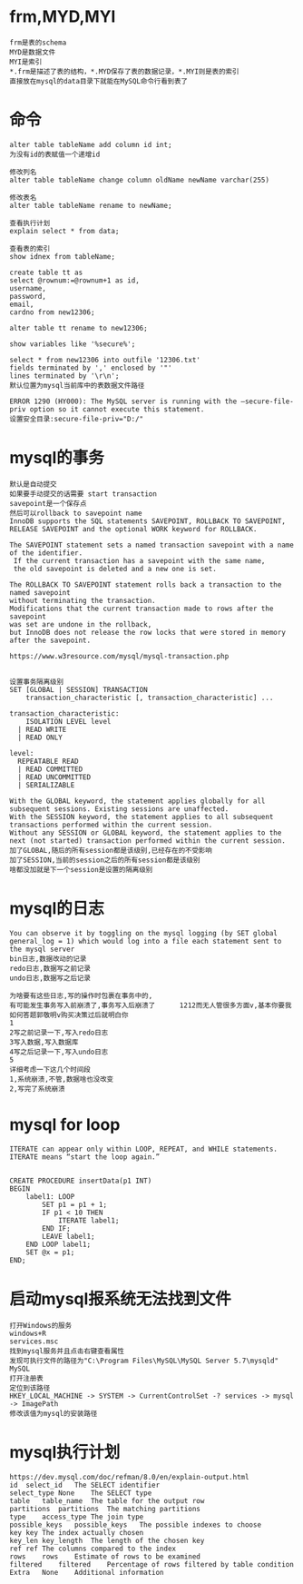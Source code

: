 # frm,MYD,MYI
    frm是表的schema
    MYD是数据文件
    MYI是索引
    *.frm是描述了表的结构，*.MYD保存了表的数据记录，*.MYI则是表的索引
    直接放在mysql的data目录下就能在MySQL命令行看到表了
# 命令
    alter table tableName add column id int;
    为没有id的表赋值一个递增id
    
    修改列名
    alter table tableName change column oldName newName varchar(255)
    
    修改表名
    alter table tableName rename to newName;
    
    查看执行计划
    explain select * from data;
    
    查看表的索引
    show idnex from tableName;
    
    create table tt as 
    select @rownum:=@rownum+1 as id,
    username,
    password,
    email,
    cardno from new12306;
    
    alter table tt rename to new12306;
    
    show variables like '%secure%';
    
    select * from new12306 into outfile '12306.txt' 
    fields terminated by ',' enclosed by '"'
    lines terminated by '\r\n';
    默认位置为mysql当前库中的表数据文件路径
    
    ERROR 1290 (HY000): The MySQL server is running with the –secure-file-priv option so it cannot execute this statement.
    设置安全目录:secure-file-priv="D:/"
# mysql的事务
    默认是自动提交
    如果要手动提交的话需要 start transaction
    savepoint是一个保存点
    然后可以rollback to savepoint name
    InnoDB supports the SQL statements SAVEPOINT, ROLLBACK TO SAVEPOINT, 
    RELEASE SAVEPOINT and the optional WORK keyword for ROLLBACK.
    
    The SAVEPOINT statement sets a named transaction savepoint with a name of the identifier.
     If the current transaction has a savepoint with the same name, 
     the old savepoint is deleted and a new one is set.
    
    The ROLLBACK TO SAVEPOINT statement rolls back a transaction to the named savepoint 
    without terminating the transaction. 
    Modifications that the current transaction made to rows after the savepoint 
    was set are undone in the rollback, 
    but InnoDB does not release the row locks that were stored in memory after the savepoint.
    
    https://www.w3resource.com/mysql/mysql-transaction.php
    
    
    设置事务隔离级别
    SET [GLOBAL | SESSION] TRANSACTION
        transaction_characteristic [, transaction_characteristic] ...
    	
    transaction_characteristic:      
        ISOLATION LEVEL level    
      | READ WRITE    
      | READ ONLY    
    
    level:       
      REPEATABLE READ     
      | READ COMMITTED     
      | READ UNCOMMITTED     
      | SERIALIZABLE
      
    With the GLOBAL keyword, the statement applies globally for all subsequent sessions. Existing sessions are unaffected.
    With the SESSION keyword, the statement applies to all subsequent transactions performed within the current session.
    Without any SESSION or GLOBAL keyword, the statement applies to the next (not started) transaction performed within the current session.
    加了GLOBAL,随后的所有session都是该级别,已经存在的不受影响
    加了SESSION,当前的session之后的所有session都是该级别
    啥都没加就是下一个session是设置的隔离级别 
# mysql的日志
    You can observe it by toggling on the mysql logging (by SET global general_log = 1) which would log into a file each statement sent to the mysql server
    bin日志,数据改动的记录
    redo日志,数据写之前记录
    undo日志,数据写之后记录
    
    为啥要有这些日志,写的操作时包裹在事务中的,
    有可能发生事务写入前崩溃了,事务写入后崩溃了      1212而无人管很多方面v,基本你要我如何答题郭敬明v购买决策过后就明白你
    1
    2写之前记录一下,写入redo日志
    3写入数据,写入数据库
    4写之后记录一下,写入undo日志
    5
    详细考虑一下这几个时间段
    1,系统崩溃,不管,数据啥也没改变
    2,写完了系统崩溃
# mysql for loop
    ITERATE can appear only within LOOP, REPEAT, and WHILE statements. ITERATE means “start the loop again.”


    CREATE PROCEDURE insertData(p1 INT)
    BEGIN
        label1: LOOP
            SET p1 = p1 + 1;
            IF p1 < 10 THEN
                ITERATE label1;
            END IF;
            LEAVE label1;
        END LOOP label1;
        SET @x = p1;
    END;
# 启动mysql报系统无法找到文件
    打开Windows的服务
    windows+R
    services.msc
    找到mysql服务并且点击右键查看属性
    发现可执行文件的路径为"C:\Program Files\MySQL\MySQL Server 5.7\mysqld" MySQL
    打开注册表
    定位到该路径
    HKEY_LOCAL_MACHINE -> SYSTEM -> CurrentControlSet -? services -> mysql -> ImagePath
    修改该值为mysql的安装路径
# mysql执行计划
    https://dev.mysql.com/doc/refman/8.0/en/explain-output.html
    id	select_id	The SELECT identifier
    select_type	None	The SELECT type
    table	table_name	The table for the output row
    partitions	partitions	The matching partitions
    type	access_type	The join type
    possible_keys	possible_keys	The possible indexes to choose
    key	key	The index actually chosen
    key_len	key_length	The length of the chosen key
    ref	ref	The columns compared to the index
    rows	rows	Estimate of rows to be examined
    filtered	filtered	Percentage of rows filtered by table condition
    Extra	None	Additional information